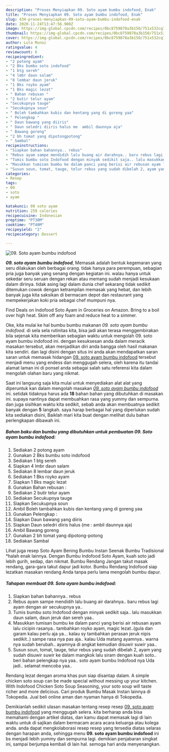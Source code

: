 ```yaml
---
description: "Proses Menyiapkan 09. Soto ayam bumbu indofood, Enak"
title: "Proses Menyiapkan 09. Soto ayam bumbu indofood, Enak"
slug: 434-proses-menyiapkan-09-soto-ayam-bumbu-indofood-enak
date: 2020-11-24T13:47:56.900Z
image: https://img-global.cpcdn.com/recipes/0bc8759878a3b150/751x532cq70/09-soto-ayam-bumbu-indofood-foto-resep-utama.jpg
thumbnail: https://img-global.cpcdn.com/recipes/0bc8759878a3b150/751x532cq70/09-soto-ayam-bumbu-indofood-foto-resep-utama.jpg
cover: https://img-global.cpcdn.com/recipes/0bc8759878a3b150/751x532cq70/09-soto-ayam-bumbu-indofood-foto-resep-utama.jpg
author: Lula Munoz
ratingvalue: 4
reviewcount: 6
recipeingredient:
- "2 potong ayam"
- "2 Bks bumbu soto indofood"
- "1 btg sereh"
- "4 lmbr daun salam"
- "8 lembar daun jeruk"
- "1 Bks royko ayam"
- "1 Bks magic lezat"
- " Bahan rebusan "
- "2 butir telur ayam"
- "Secukupnya tauge"
- "Secukupnya soun"
- " Boleh tambahkan kubis dan kentang yang di goreng yaa"
- " Pelengkap "
- " Daun bawang yang diiris"
- " Daun seledri diiris halus me  ambil daunnya aja"
- " Bawang goreng"
- "2 bh tomat yang dipotongpotong"
- " Sambal"
recipeinstructions:
- "Siapkan bahan bahannya.. rebus"
- "Rebus ayam sampe mendidih lalu buang air darahnya.. baru rebus lagi ayam dengan air secukupnya ya.."
- "Tumis bumbu soto Indofood dengan minyak sedikit saja.. lalu masukkan daun salam, daun jeruk dan sereh yaa.."
- "Masukkan tumisan bumbu ke dalam panci yang berisi air rebusan ayam lalu cicipin rasanya.. tambahkan royko ayam, magic lezat..(gula dan garam kalau perlu aja ya... kalau sy tambahkan perasan jeruk nipis sedikit..) sampe rasa nya pas aja.. kalau Uda matang ayamnya.. warna nya sudah berubah.. ayamnya di angkat kemudian disuwir suwir yaa.."
- "Susun soun, tomat, tauge, telur rebus yang sudah dibelah 2, ayam yang sudah disuwir suwir ke dalam mangkok lalu siram dengan kuah soto.. beri bahan pelengkap nya yaa.. soto ayam bumbu Indofood nya Uda jadi.. selamat mencoba yaa.."
categories:
- Resep
tags:
- 09
- soto
- ayam

katakunci: 09 soto ayam 
nutrition: 259 calories
recipecuisine: Indonesian
preptime: "PT30M"
cooktime: "PT40M"
recipeyield: "2"
recipecategory: Dessert

---
```



![09. Soto ayam bumbu indofood](https://img-global.cpcdn.com/recipes/0bc8759878a3b150/751x532cq70/09-soto-ayam-bumbu-indofood-foto-resep-utama.jpg)

<b><i>09. soto ayam bumbu indofood</i></b>, Memasak adalah bentuk kegemaran yang seru dilakukan oleh berbagai orang. tidak hanya para perempuan, sebagian pria juga banyak yang senang dengan kegiatan ini. walau hanya untuk sekedar seru seruan dengan rekan atau memang sudah menjadi kesukaan dalam dirinya. tidak asing lagi dalam dunia chef sekarang tidak sedikit ditemukan cowok dengan ketrampilan memasak yang hebat, dan lebih banyak juga kita saksikan di bermacam depot dan restaurant yang mempekerjakan koki pria sebagai chef mumpuni nya.

Find Deals on Indofood Soto Ayam in Groceries on Amazon. Bring to a boil over high heat. Skim off any foam and reduce heat to a simmer.

Oke, kita mulai ke hal bumbu bumbu makanan <i>09. soto ayam bumbu indofood</i>. di sela sela rutinitas kita, bisa jadi akan terasa menggembirakan bila sejenak kita memberikan sebagian waktu untuk mengolah 09. soto ayam bumbu indofood ini. dengan kesuksesan anda dalam meracik masakan tersebut, akan menjadikan diri anda bangga oleh hasil makanan kita sendiri. dan lagi disini dengan situs ini anda akan mendapatkan saran saran untuk memasak hidangan <u>09. soto ayam bumbu indofood</u> tersebut menjadi menu yang endess dan menggugah selera, oleh karena itu tandai alamat laman ini di ponsel anda sebagai salah satu referensi kita dalam mengolah olahan baru yang nikmat.


Saat ini langsung saja kita mulai untuk menyediakan alat alat yang diperuntuk kan dalam mengolah masakan <u><i>09. soto ayam bumbu indofood</i></u> ini. setidak tidaknya harus ada <b>18</b> bahan bahan yang dibutuhkan di masakan ini. supaya nantinya dapat membuahkan rasa yang yummy dan sempurna. dan juga sisihkan waktu kita sedikit, sebab anda akan membuatnya sedikit banyak dengan <b>5</b> langkah. saya harap berbagai hal yang diperlukan sudah kita sediakan disini, Baiklah mari kita buat dengan melihat dulu bahan perlengkapan dibawah ini.

<!--inarticleads1-->

##### Bahan baku dan bumbu yang dibutuhkan untuk pembuatan 09. Soto ayam bumbu indofood:

1. Sediakan 2 potong ayam
1. Gunakan 2 Bks bumbu soto indofood
1. Sediakan 1 btg sereh
1. Siapkan 4 lmbr daun salam
1. Sediakan 8 lembar daun jeruk
1. Sediakan 1 Bks royko ayam
1. Siapkan 1 Bks magic lezat
1. Gunakan  Bahan rebusan :
1. Sediakan 2 butir telur ayam
1. Sediakan Secukupnya tauge
1. Siapkan Secukupnya soun
1. Ambil  Boleh tambahkan kubis dan kentang yang di goreng yaa
1. Gunakan  Pelengkap :
1. Siapkan  Daun bawang yang diiris
1. Siapkan  Daun seledri diiris halus (me : ambil daunnya aja)
1. Ambil  Bawang goreng
1. Gunakan 2 bh tomat yang dipotong-potong
1. Sediakan  Sambal


Lihat juga resep Soto Ayam Bening Bumbu Instan Seenak Bumbu Tradisional *halah enak lainnya. Dengan Bumbu Indofood Soto Ayam, kuah soto jadi lebih gurih, sedap, dan nikmat. Bumbu Rendang Jangan takut masak rendang, gara-gara takut dapur jadi kotor. Bumbu Rendang Indofood siap lezatkan masakan rendang Anda tanpa perlu lama mengolah bumbu dapur. 

<!--inarticleads2-->

##### Tahapan membuat 09. Soto ayam bumbu indofood:

1. Siapkan bahan bahannya.. rebus
1. Rebus ayam sampe mendidih lalu buang air darahnya.. baru rebus lagi ayam dengan air secukupnya ya..
1. Tumis bumbu soto Indofood dengan minyak sedikit saja.. lalu masukkan daun salam, daun jeruk dan sereh yaa..
1. Masukkan tumisan bumbu ke dalam panci yang berisi air rebusan ayam lalu cicipin rasanya.. tambahkan royko ayam, magic lezat..(gula dan garam kalau perlu aja ya... kalau sy tambahkan perasan jeruk nipis sedikit..) sampe rasa nya pas aja.. kalau Uda matang ayamnya.. warna nya sudah berubah.. ayamnya di angkat kemudian disuwir suwir yaa..
1. Susun soun, tomat, tauge, telur rebus yang sudah dibelah 2, ayam yang sudah disuwir suwir ke dalam mangkok lalu siram dengan kuah soto.. beri bahan pelengkap nya yaa.. soto ayam bumbu Indofood nya Uda jadi.. selamat mencoba yaa..


Rendang lezat dengan aroma khas pun siap disantap dalam. A simple chicken soto soup can be made special without messing up your kitchen. With Indofood Chicken Soto Soup Seasoning, your soto soup will taste richer and more delicious. Cari produk Bumbu Masak Instan lainnya di Tokopedia. Jual beli online aman dan nyaman hanya di Tokopedia. 

Demikianlah sedikit ulasan masakan tentang resep resep <u>09. soto ayam bumbu indofood</u> yang menggugah selera. kita berharap anda bisa memahami dengan artikel diatas, dan kamu dapat memasak lagi di lain waktu untuk di sajikan dalam bermacam acara acara keluarga atau kolega anda. anda dapat mengkolaborasi resep resep yang tersedia diatas selaras dengan harapan anda, sehingga menu <b>09. soto ayam bumbu indofood</b> ini bs menjadi lebih yummy dan sempurna lagi. demikian penjabaran singkat ini, sampai berjumpa kembali di lain hal. semoga hari anda menyenangkan.
